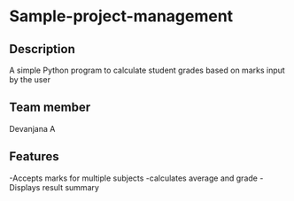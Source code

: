 # Sample-project-management
## Description
A simple Python program to calculate student grades based on marks input by the user
## Team member
Devanjana A
## Features
-Accepts marks for multiple subjects
-calculates average and grade
-Displays result summary

